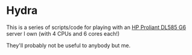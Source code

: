 # Hydra

This is a series of scripts/code for playing with an [HP Proliant DL585 G6][hp]
server I own (with 4 CPUs and 6 cores each!)

They'll probably not be useful to anybody but me.

[hp]:http://h20564.www2.hpe.com/hpsc/doc/public/display?docId=emr_na-c01824071&sp4ts.oid=3949980
